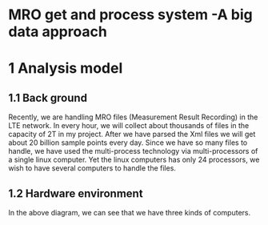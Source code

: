  # MRO get and process system -A big data approach
 
 # 1	Analysis model

 ## 1.1	Back ground 
Recently, we are handling MRO files (Measurement Result Recording) in the LTE network.  In every hour, we will collect about   thousands of files in the capacity of 2T in my project.  After we have parsed the Xml files we will get about 20 billion sample points every day.  Since we have so many files to handle, we have used the multi-process technology via multi-processors of a single linux computer. Yet the linux computers has only 24 processors, we wish to have several computers to handle the files. 

 ## 1.2	Hardware environment
   In the above diagram, we can see that we have three kinds of computers.
   
